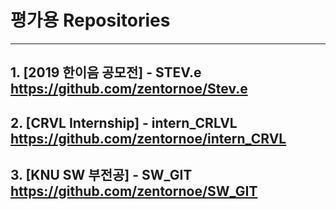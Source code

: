 # 평가용 Repositories
* * *
## 1. [2019 한이음 공모전] - STEV.e https://github.com/zentornoe/Stev.e

## 2. [CRVL Internship] - intern_CRLVL https://github.com/zentornoe/intern_CRVL

## 3. [KNU SW 부전공] - SW_GIT https://github.com/zentornoe/SW_GIT
